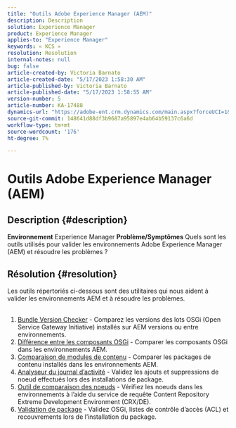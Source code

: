 ```yaml
---
title: "Outils Adobe Experience Manager (AEM)"
description: Description
solution: Experience Manager
product: Experience Manager
applies-to: "Experience Manager"
keywords: « KCS »
resolution: Resolution
internal-notes: null
bug: false
article-created-by: Victoria Barnato
article-created-date: "5/17/2023 1:58:30 AM"
article-published-by: Victoria Barnato
article-published-date: "5/17/2023 1:58:55 AM"
version-number: 5
article-number: KA-17488
dynamics-url: "https://adobe-ent.crm.dynamics.com/main.aspx?forceUCI=1&pagetype=entityrecord&etn=knowledgearticle&id=bbccb34e-56f4-ed11-8848-6045bd006ce9"
source-git-commit: 148641d88df3b9687a95897e4ab64b59137c6a6d
workflow-type: tm+mt
source-wordcount: '176'
ht-degree: 7%

---
```


# Outils Adobe Experience Manager (AEM)

## Description {#description}

<b>Environnement</b>
Experience Manager
<b>Problème/Symptômes</b>
Quels sont les outils utilisés pour valider les environnements Adobe Experience Manager (AEM) et résoudre les problèmes ?


## Résolution {#resolution}

Les outils répertoriés ci-dessous sont des utilitaires qui nous aident à valider les environnements AEM et à résoudre les problèmes.<br><br>
1. [Bundle Version Checker](https://experienceleague.adobe.com/docs/experience-cloud-kcs/kbarticles/KA-17501.html?lang=fr) - Comparez les versions des lots OSGi (Open Service Gateway Initiative) installés sur AEM versions ou entre environnements.
2. [Différence entre les composants OSGi](https://helpx.adobe.com/experience-manager/kb/tools/osgi-component-diff.html) - Comparer les composants OSGi dans les environnements AEM.
3. [Comparaison de modules de contenu](https://helpx.adobe.com/experience-manager/kb/tools/content-package-comparator.html) - Comparer les packages de contenu installés dans les environnements AEM.
4. [Analyseur du journal d’activité](https://helpx.adobe.com/experience-manager/kb/tools/activity-log-analyzer.html) - Validez les ajouts et suppressions de noeud effectués lors des installations de package.
5. [Outil de comparaison des noeuds](https://helpx.adobe.com/experience-manager/kb/tools/aem-node-diff.html) - Vérifiez les noeuds dans les environnements à l’aide du service de requête Content Repository Extreme Development Environment (CRX/DE).
6. [Validation de package](https://helpx.adobe.com/experience-manager/6-4/sites/administering/using/package-manager.html#ValidatingPackages) - Validez OSGi, listes de contrôle d’accès (ACL) et recouvrements lors de l’installation du package.

